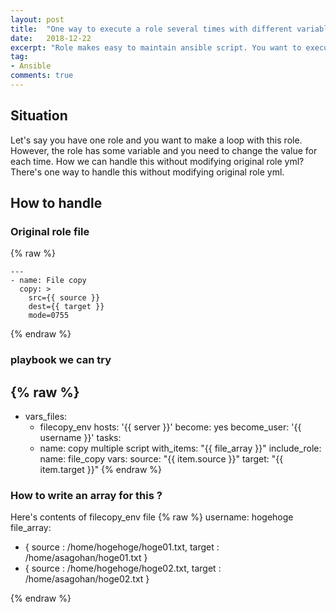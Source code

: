 ```yaml
---
layout: post
title:  "One way to execute a role several times with different variable in Ansible"
date:   2018-12-22
excerpt: "Role makes easy to maintain ansible script. You want to execute same role with different variable several times. How can we write such code?"
tag:
- Ansible 
comments: true
--- 
```


## Situation
Let's say you have one role and you want to make a loop with this role. 
However, the role has some variable and you need to change the value for each time.
How we can handle this without modifying original role yml?
There's one way to handle this without modifying original role yml.

## How to handle
### Original role file
{% raw %}
```
---
- name: File copy
  copy: >
    src={{ source }}
    dest={{ target }}
    mode=0755
```
{% endraw %}

### playbook we can try
{% raw %}
---
- vars_files:
    - filecopy_env
  hosts: '{{ server }}'
  become: yes
  become_user: '{{ username }}'
  tasks:
    - name: copy multiple script
      with_items: "{{ file_array }}"
      include_role:
        name: file_copy
      vars:
        source: "{{ item.source }}"
        target: "{{ item.target }}"
{% endraw %}

### How to write an array for this ?
Here's contents of filecopy_env file
{% raw %}
username: hogehoge
file_array:
  - { source : /home/hogehoge/hoge01.txt, target : /home/asagohan/hoge01.txt }
  - { source : /home/hogehoge/hoge02.txt, target : /home/asagohan/hoge02.txt }

{% endraw %}
